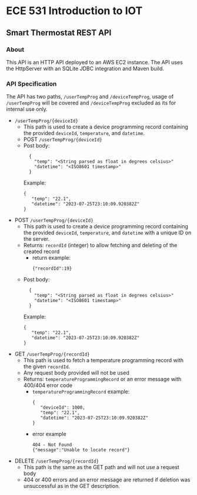 # ECE 531 Introduction to IOT
## Smart Thermostat REST API


### About
This API is an HTTP API deployed to an AWS EC2 instance. The API uses the HttpServer with an SQLite JDBC integration and Maven build. 

### API Specification
The API has two paths, `/userTempProg` and `/deviceTempProg`, usage of `/userTempProg` will be covered 
and `/deviceTempProg` excluded as its for internal use only. 
- `/userTempProg/{deviceId}`
  - This path is used to create a device programming record containing the provided `deviceId`, `temperature`, and `datetime`. 
  - POST `/userTempProg/{deviceId}`
  - Post body: 
    ```
      {
        "temp": "<String parsed as float in degrees celsius>" 
        "datetime": "<ISO8601 timestamp>"
      }
      ```
    Example: 
    ```
    {
       "temp": "22.1", 
       "datetime": "2023-07-25T23:10:09.920382Z"
    }
    ```
- POST `/userTempProg/{deviceId}`
    - This path is used to create a device programming record containing the provided `deviceId`, `temperature`, and `datetime` with a unique ID on the server.
    - Returns: `recordId` (integer) to allow fetching and deleting of the created record
      - return example: 
        ```
        {"recordId":19}
        ```
    - Post body:
      ```
        {
          "temp": "<String parsed as float in degrees celsius>" 
          "datetime": "<ISO8601 timestamp>"
        }
        ```
      Example:
      ```
      {
         "temp": "22.1", 
         "datetime": "2023-07-25T23:10:09.920382Z"
      }
      ```
- GET `/userTempProg/{recordId}`
    - This path is used to fetch a temperature programming record with the given `recordId`.
    - Any request body provided will not be used
    - Returns: `temperatureProgrammingRecord` or an error message with 400/404 error code
        - `temperatureProgrammingRecord` example:
          ```
          {
             "deviceId": 1000,
             "temp": "22.1",
             "datetime": "2023-07-25T23:10:09.920382Z"
          }
          ```
        - error example 
            ```
            404 - Not Found
            {"message":"Unable to locate record"}
            ```
- DELETE `/userTempProg/{recordId}`
  - This path is the same as the GET path and will not use a request body
  - 404 or 400 errors and an error message are returned if deletion was unsuccessful as in the GET description. 


